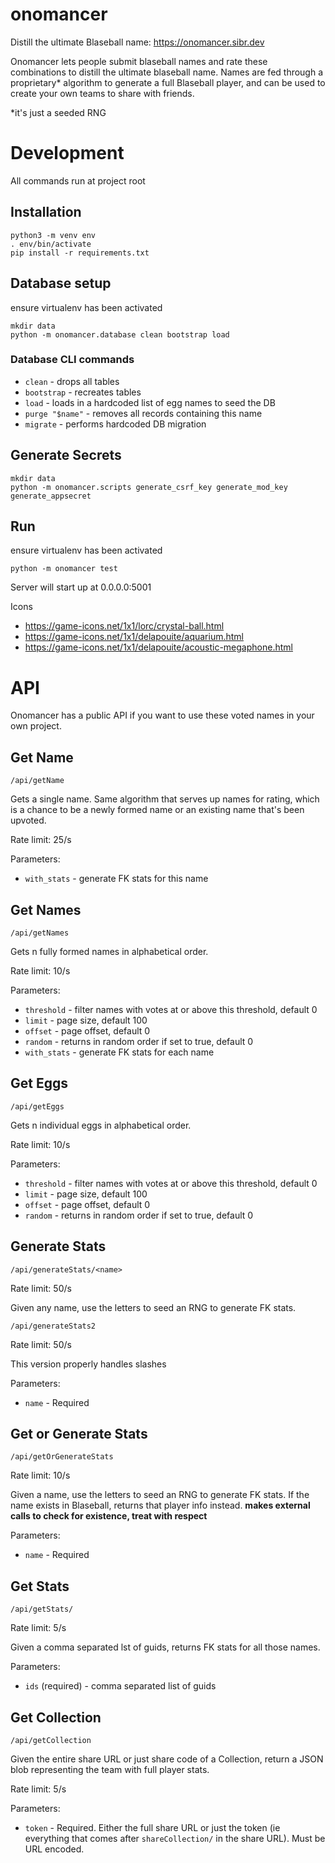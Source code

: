 # onomancer
Distill the ultimate Blaseball name: https://onomancer.sibr.dev

Onomancer lets people submit blaseball names and rate these combinations to distill the ultimate blaseball name. Names are fed through a proprietary\* algorithm to generate a full Blaseball player, and can be used to create your own teams to share with friends.

\*it's just a seeded RNG

# Development
All commands run at project root

## Installation
```
python3 -m venv env
. env/bin/activate
pip install -r requirements.txt
```

## Database setup
ensure virtualenv has been activated
```
mkdir data
python -m onomancer.database clean bootstrap load
```

### Database CLI commands
* `clean` - drops all tables
* `bootstrap` - recreates tables
* `load` - loads in a hardcoded list of egg names to seed the DB
* `purge "$name"` - removes all records containing this name
* `migrate` - performs hardcoded DB migration

## Generate Secrets
```
mkdir data
python -m onomancer.scripts generate_csrf_key generate_mod_key generate_appsecret
```

## Run
ensure virtualenv has been activated
```
python -m onomancer test
```
Server will start up at 0.0.0.0:5001

Icons
* https://game-icons.net/1x1/lorc/crystal-ball.html
* https://game-icons.net/1x1/delapouite/aquarium.html
* https://game-icons.net/1x1/delapouite/acoustic-megaphone.html

# API
Onomancer has a public API if you want to use these voted names in your own project.

## Get Name

`/api/getName`

Gets a single name. Same algorithm that serves up names for rating, which is a chance to be a newly formed name or an existing name that's been upvoted.

Rate limit: 25/s

Parameters:
* `with_stats` - generate FK stats for this name


## Get Names

`/api/getNames`

Gets n fully formed names in alphabetical order.

Rate limit: 10/s

Parameters:
* `threshold` - filter names with votes at or above this threshold, default 0
* `limit` - page size, default 100
* `offset` - page offset, default 0
* `random` - returns in random order if set to true, default 0
* `with_stats` - generate FK stats for each name

## Get Eggs

`/api/getEggs`

Gets n individual eggs in alphabetical order.

Rate limit: 10/s

Parameters:
* `threshold` - filter names with votes at or above this threshold, default 0
* `limit` - page size, default 100
* `offset` - page offset, default 0
* `random` - returns in random order if set to true, default 0

## Generate Stats

`/api/generateStats/<name>`

Rate limit: 50/s

Given any name, use the letters to seed an RNG to generate FK stats.

`/api/generateStats2`

Rate limit: 50/s

This version properly handles slashes

Parameters:
* `name` - Required

## Get or Generate Stats

`/api/getOrGenerateStats`

Rate limit: 10/s

Given a name, use the letters to seed an RNG to generate FK stats. If the name exists in Blaseball, returns that player info instead. **makes external calls to check for existence, treat with respect**

Parameters:
* `name` - Required


## Get Stats

`/api/getStats/`

Rate limit: 5/s

Given a comma separated lst of guids, returns FK stats for all those names.

Parameters:
* `ids` (required) - comma separated list of guids

## Get Collection

`/api/getCollection`

Given the entire share URL or just share code of a Collection, return a JSON blob representing the team with full player stats.

Rate limit: 5/s

Parameters:
* `token` - Required. Either the full share URL or just the token (ie everything that comes after `shareCollection/` in the share URL). Must be URL encoded.
